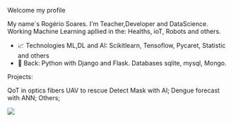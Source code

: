 Welcome my profile

My name´s Rogério Soares. I'm Teacher,Developer and DataScience. Working Machine Learning apllied in the: Healths, ioT, Robots and others.

- 📈 Technologies ML,DL and AI: Scikitlearn, Tensoflow, Pycaret, Statistic and others
- 📕 Back: Python with Django and Flask. Databases sqlite, mysql, Mongo.


Projects: 

QoT in optics fibers
UAV to rescue 
Detect Mask with AI; 
Dengue forecast with ANN;
Others;

<img src="https://github-readme-stats.vercel.app/api/top-langs/?username=rogerio1982&layout=compact&hide=html" />

